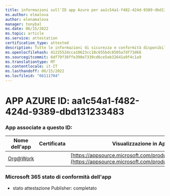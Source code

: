 ```yaml
---
title: informazioni sull'ID app Azure per aa1c54a1-f482-424d-9389-dbd131233483
ms.author: elmalova
author: elenamalova
manager: tonybal
ms.date: 06/15/2022
ms.topic: article
ms.service: attestation
certification_type: attested
description: Tutte le informazioni di sicurezza e conformità disponibili per aa1c54a1-f482-424d-9389-dbd131233483.
ms.openlocfilehash: 4122552dcca10623cc18c655bdc8505a7df73d68
ms.sourcegitcommit: 6df79f38ffe390e7339cd6ce5eb32641a9f4c1a9
ms.translationtype: MT
ms.contentlocale: it-IT
ms.lasthandoff: 06/15/2022
ms.locfileid: "66111704"
---
```

# <a name="azure-app-id-aa1c54a1-f482-424d-9389-dbd131233483"></a>APP AZURE ID: aa1c54a1-f482-424d-9389-dbd131233483


### <a name="apps-associated-with-this-id"></a>App associate a questo ID:
| **Nome dell'app** | **Certificata** | **Visualizzazione in AppSource** |
|--------------|---------------|-----------------------|
| [Org@Work](../forward/WA200002461.md) |  | [https://appsource.microsoft.com/product/office/WA200002461](https://appsource.microsoft.com/product/office/WA200002461) |

### <a name="microsoft-365-app-compliance-status"></a>Microsoft 365 stato di conformità dell'app
- stato attestazione Publisher: completato
